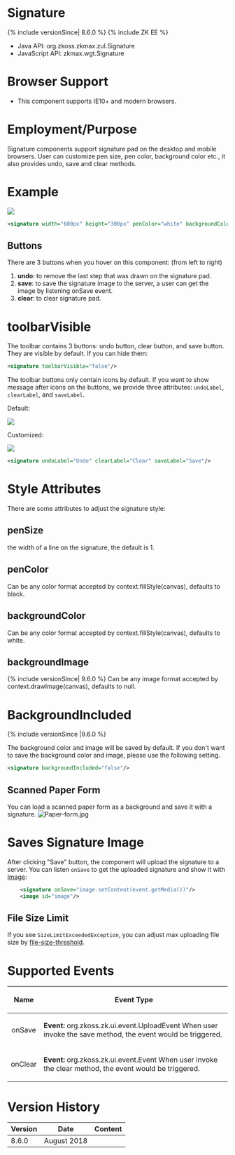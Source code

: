 

# Signature

{% include versionSince\| 8.6.0 %} {% include ZK EE %}

- Java API: <javadoc>org.zkoss.zkmax.zul.Signature</javadoc>
- JavaScript API:
  <javadoc directory="jsdoc">zkmax.wgt.Signature</javadoc>

# Browser Support

- This component supports IE10+ and modern browsers.

# Employment/Purpose

Signature components support signature pad on the desktop and mobile
browsers. User can customize pen size, pen color, background color etc.,
it also provides undo, save and clear methods.

# Example

![](Signature.png)

``` xml
<signature width="600px" height="300px" penColor="white" backgroundColor="#AED6F1" penSize="6"/>
```

## Buttons

There are 3 buttons when you hover on this component: (from left to
right)

1.  **undo**: to remove the last step that was drawn on the signature
    pad.
2.  **save**: to save the signature image to the server, a user can get
    the image by listening onSave event.
3.  **clear**: to clear signature pad.

# toolbarVisible

The toolbar contains 3 buttons: undo button, clear button, and save
button. They are visible by default. If you can hide them:

``` xml
<signature toolbarVisible="false"/>
```

The toolbar buttons only contain icons by default. If you want to show
message after icons on the buttons, we provide three attributes:
`undoLabel`, `clearLabel`, and `saveLabel`.

Default:

![](Signature_toolbar.png)

Customized:

![](Signature_toolbar2.png)

``` xml
<signature undoLabel="Undo" clearLabel="Clear" saveLabel="Save"/>
```

# Style Attributes

There are some attributes to adjust the signature style:

## penSize

the width of a line on the signature, the default is 1.

## penColor

Can be any color format accepted by context.fillStyle(canvas), defaults
to black.

## backgroundColor

Can be any color format accepted by context.fillStyle(canvas), defaults
to white.

## backgroundImage

{% include versionSince\| 9.6.0 %} Can be any image format accepted by
context.drawImage(canvas), defaults to null.

# BackgroundIncluded

{% include versionSince \|9.6.0 %}

The background color and image will be saved by default. If you don't
want to save the background color and image, please use the following
setting.

``` xml
<signature backgroundIncluded="false"/>
```

## Scanned Paper Form

You can load a scanned paper form as a background and save it with a
signature. ![](Paper-form.jpg "Paper-form.jpg")

# Saves Signature Image

After clicking "Save" button, the component will upload the signature to
a server. You can listen `onSave` to get the uploaded signature and show
it with
[Image](https://www.zkoss.org/wiki/ZK_Component_Reference/Essential_Components/Image):

``` xml
    <signature onSave="image.setContent(event.getMedia())"/>
    <image id="image"/>
```

## File Size Limit

If you see `SizeLimitExceededException`, you can adjust max uploading
file size by [
file-size-threshold](ZK_Configuration_Reference/zk.xml/The_system-config_Element/The_max-upload-size_Element).

# Supported Events

<table>
<thead>
<tr class="header">
<th><center>
<p>Name</p>
</center></th>
<th><center>
<p>Event Type</p>
</center></th>
</tr>
</thead>
<tbody>
<tr class="odd">
<td><center>
<p>onSave</p>
</center></td>
<td><p><strong>Event:</strong>
<javadoc>org.zkoss.zk.ui.event.UploadEvent</javadoc> When user invoke
the save method, the event would be triggered.</p></td>
</tr>
<tr class="even">
<td><center>
<p>onClear</p>
</center></td>
<td><p><strong>Event:</strong>
<javadoc>org.zkoss.zk.ui.event.Event</javadoc> When user invoke the
clear method, the event would be triggered.</p></td>
</tr>
</tbody>
</table>

# Version History



| Version | Date        | Content |
|---------|-------------|---------|
| 8.6.0   | August 2018 |         |


